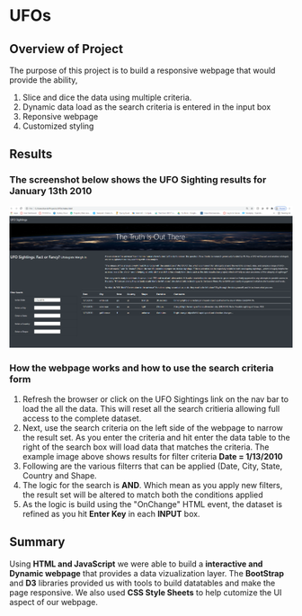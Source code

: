 # UFOs
## Overview of Project
The purpose of this project is to build a responsive webpage that would provide the ability,
1. Slice and dice the data using multiple criteria. 
2. Dynamic data load as the search criteria is entered in the input box
3. Reponsive webpage
4. Customized styling 
  
## Results
### The screenshot below shows the UFO Sighting results for January 13th 2010

<img src="/static/images/UFOSightings.png" width="750" /> </td>


### How the webpage works and how to use the search criteria form
1.  Refresh the browser or click on the UFO Sightings link on the nav bar to load the all the data. This will reset all the search critieria allowing full access to the complete dataset.
2.  Next, use the search criteria on the left side of the webpage to narrow the result set. As you enter the criteria and hit enter the data table to the right of the search box will load data that matches the criteria. The example image above shows results for filter criteria **Date = 1/13/2010**
3.  Following are the various filterrs that can be applied (Date, City, State, Country and Shape. 
4.  The logic for the search is **AND**. Which mean as you apply new filters, the result set will be altered to match both the conditions applied
5.  As the logic is build using the "OnChange" HTML event, the dataset is refined as you hit **Enter Key** in each **INPUT** box.

## Summary

Using **HTML and JavaScript** we were able to build a **interactive and Dynamic webpage** that provides a data vizualization layer. The **BootStrap** and **D3** libraries provided us with tools to build datatables and make the page responsive. We also used **CSS Style Sheets** to help cutomize the UI aspect of our webpage. 


